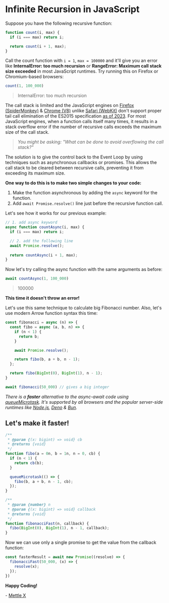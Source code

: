 # Infinite Recursion in JavaScript

Suppose you have the following recursive function:

```js
function count(i, max) {
  if (i === max) return i;

  return count(i + 1, max);
}
```

Call the count function with `i = 1`, `max = 100000` and it'll give you an error like **InternalError: too much recursion** or **RangeError: Maximum call stack size exceeded** in most JavaScript runtimes. Try running this on Firefox or Chromium-based browsers:

```js
count(1, 100_000)
```

> InternalError: too much recursion

The call stack is limited and the JavaScript engines on [Firefox (SpiderMonkey)](https://bugzilla.mozilla.org/show_bug.cgi?id=723959) & [Chrome (V8)](https://chromestatus.com/feature/5516876633341952) unlike [Safari (WebKit)](https://webkit.org/blog/6240/ecmascript-6-proper-tail-calls-in-webkit/) don't support proper tail call elimination of the ES2015 specification [as of 2023](https://world.hey.com/mgmarlow/what-happened-to-proper-tail-calls-in-javascript-5494c256). For most JavaScript engines, when a function calls itself many times, it results in a stack overflow error if the number of recursive calls exceeds the maximum size of the call stack.

> _You might be asking: "What can be done to avoid overflowing the call stack?"_

The solution is to give the control back to the Event Loop by using techniques such as asynchronous callbacks or promises. This allows the call stack to be cleared between recursive calls, preventing it from exceeding its maximum size.

**One way to do this is to make two simple changes to your code:**

1. Make the function asynchronous by adding the `async` keyword for the function.
2. Add `await Promise.resolve()` line just before the recursive function call.

Let's see how it works for our previous example:

```js
// 1. add async keyword
async function countAsync(i, max) {
  if (i === max) return i;

  // 2. add the following line
  await Promise.resolve();
  
  return countAsync(i + 1, max);
}
```

Now let's try calling the async function with the same arguments as before:

```js
await countAsync(1, 100_000)
```

> 100000

**This time it doesn't throw an error!**

Let's use this same technique to calculate big Fibonacci number. Also, let's use modern Arrow function syntax this time:

```js
const fibonacci = async (n) => {
  const fibo = async (a, b, n) => {
    if (n < 1) {
      return b;
    }

    await Promise.resolve();

    return fibo(b, a + b, n - 1);
  };

  return fibo(BigInt(0), BigInt(1), n - 1);
}
```

```js
await fibonacci(50_000) // gives a big integer
```

_There is a **faster** alternative to the async-await code using [queueMicrotask](https://developer.mozilla.org/en-US/docs/Web/API/queueMicrotask). It's supported by all browsers and the popular server-side runtimes like [Node.js](https://nodejs.org), [Deno](https://deno.com) & [Bun](https://bun.sh)._

## Let's make it faster!

```js
/**
 * @param {(x: bigint) => void} cb
 * @returns {void}
 */
function fibo(a = 0n, b = 1n, n = 0, cb) {
  if (n < 1) {
    return cb(b);
  }

  queueMicrotask(() => {
    fibo(b, a + b, n - 1, cb);
  });
}
```

```js
/**
 * @param {number} n
 * @param {(x: bigint) => void} callback
 * @returns {void}
 */
function fibonacciFast(n, callback) {
  fibo(BigInt(0), BigInt(1), n - 1, callback);
}
```

Now we can use only a single promise to get the value from the callback function:

```js
const fasterResult = await new Promise((resolve) => {
  fibonacciFast(50_000, (x) => {
    resolve(x);
  });
})
```

**Happy Coding!**

\- [Mettle X](https://github.com/mettlex)

